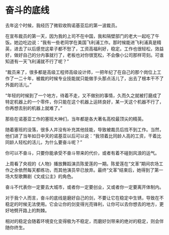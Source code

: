 # 奋斗的底线

去年这个时候，我经历了微软收购诺基亚后的第一波裁员。 

在宣布裁员的第一天，因为我的上司不在中国，我和隔壁部门的老大一起吃了午饭。她边吃边说：“我有一些老同学在美国飞利浦工作。那时候能进飞利浦真是精英，进去了以后感觉这辈子都不愁了，工资高福利好，稳定。工作也很轻松，效益好，做好自己的分内事就行了，老板也对你很宽松，不会像小公司那样苛刻。可谁知道有一天飞利浦就不行了呢？” 

“裁员来了，很多都是高级工程师高级设计师，一把年纪了在自己的那个岗位上工作了一二十年，被裁的时候专业技能就只能做手头那点活儿了，出去了根本干不了外面的活儿。” 

“年轻的时候到了一个地方，待着不走，又不做别的事情，久而久之就被打磨成了特定机器上的一个零件，你只能在这个机器上运转良好，某一天这个机器不行了，你再想去别的机器上就难了。” 

那些在诺基亚工作的塞班大神们，当年都是各大著名高校最顶尖的精英。 

随着塞班的没落，很多人并没有补充其他技能，导致被裁员后找不到工作。当然，他们进了当年如日中天的诺基亚以后可以说：“我领着比同龄人高的工资，干着比同龄人轻松的活儿，为什么要奋斗呢？” 

你可以不奋斗，只要你能承受不奋斗带来的代价，或者有着不碰到风浪的运气。 

上周看了央视的《人物》播放舞蹈演员陈爱莲的一期。陈爱莲在“文革”期间农场工作之余依然每天都练功，而其他演员早已放弃。最终“文革”结束后，她得到了第一场大型歌舞剧《文成公主》的角色。 

奋斗不代表你一定要去大城市，或者你一定要创业，又或者你一定要离开体制内。 

对于我个人而言，奋斗的底线是磨好自己的剑，不要让它在稳定中生锈，导致在不稳定的时候无法使用。它会让你的剑变得光亮锋利，让你可以去你想去的地方，更好地劈开路上的荆棘。 

相对的稳定会随着环境变化变得极为不稳定，而磨好剑带来的绝对的稳定，则会伴随你终生。